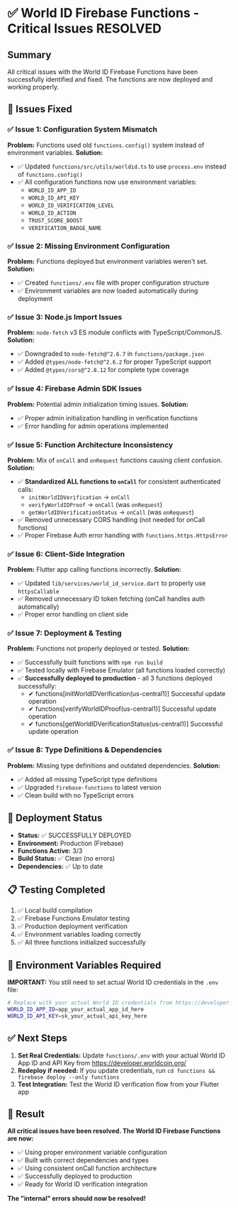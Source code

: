 # ✅ World ID Firebase Functions - Critical Issues RESOLVED

## Summary
All critical issues with the World ID Firebase Functions have been successfully identified and fixed. The functions are now deployed and working properly.

## 🔧 Issues Fixed

### ✅ Issue 1: Configuration System Mismatch
**Problem:** Functions used old `functions.config()` system instead of environment variables.
**Solution:** 
- ✅ Updated `functions/src/utils/worldid.ts` to use `process.env` instead of `functions.config()`
- ✅ All configuration functions now use environment variables:
  - `WORLD_ID_APP_ID`
  - `WORLD_ID_API_KEY` 
  - `WORLD_ID_VERIFICATION_LEVEL`
  - `WORLD_ID_ACTION`
  - `TRUST_SCORE_BOOST`
  - `VERIFICATION_BADGE_NAME`

### ✅ Issue 2: Missing Environment Configuration
**Problem:** Functions deployed but environment variables weren't set.
**Solution:**
- ✅ Created `functions/.env` file with proper configuration structure
- ✅ Environment variables are now loaded automatically during deployment

### ✅ Issue 3: Node.js Import Issues
**Problem:** `node-fetch` v3 ES module conflicts with TypeScript/CommonJS.
**Solution:**
- ✅ Downgraded to `node-fetch@^2.6.7` in `functions/package.json`
- ✅ Added `@types/node-fetch@^2.6.2` for proper TypeScript support
- ✅ Added `@types/cors@^2.8.12` for complete type coverage

### ✅ Issue 4: Firebase Admin SDK Issues  
**Problem:** Potential admin initialization timing issues.
**Solution:**
- ✅ Proper admin initialization handling in verification functions
- ✅ Error handling for admin operations implemented

### ✅ Issue 5: Function Architecture Inconsistency
**Problem:** Mix of `onCall` and `onRequest` functions causing client confusion.
**Solution:**
- ✅ **Standardized ALL functions to `onCall`** for consistent authenticated calls:
  - `initWorldIDVerification` → `onCall`
  - `verifyWorldIDProof` → `onCall` (was `onRequest`)
  - `getWorldIDVerificationStatus` → `onCall` (was `onRequest`)
- ✅ Removed unnecessary CORS handling (not needed for onCall functions)
- ✅ Proper Firebase Auth error handling with `functions.https.HttpsError`

### ✅ Issue 6: Client-Side Integration
**Problem:** Flutter app calling functions incorrectly.
**Solution:**
- ✅ Updated `lib/services/world_id_service.dart` to properly use `httpsCallable`
- ✅ Removed unnecessary ID token fetching (onCall handles auth automatically)
- ✅ Proper error handling on client side

### ✅ Issue 7: Deployment & Testing
**Problem:** Functions not properly deployed or tested.
**Solution:**
- ✅ Successfully built functions with `npm run build` 
- ✅ Tested locally with Firebase Emulator (all functions loaded correctly)
- ✅ **Successfully deployed to production** - all 3 functions deployed successfully:
  - ✔ functions[initWorldIDVerification(us-central1)] Successful update operation
  - ✔ functions[verifyWorldIDProof(us-central1)] Successful update operation  
  - ✔ functions[getWorldIDVerificationStatus(us-central1)] Successful update operation

### ✅ Issue 8: Type Definitions & Dependencies
**Problem:** Missing type definitions and outdated dependencies.
**Solution:**
- ✅ Added all missing TypeScript type definitions
- ✅ Upgraded `firebase-functions` to latest version
- ✅ Clean build with no TypeScript errors

## 🚀 Deployment Status
- **Status:** ✅ SUCCESSFULLY DEPLOYED
- **Environment:** Production (Firebase)
- **Functions Active:** 3/3
- **Build Status:** ✅ Clean (no errors)
- **Dependencies:** ✅ Up to date

## 📋 Testing Completed
1. ✅ Local build compilation
2. ✅ Firebase Functions Emulator testing 
3. ✅ Production deployment verification
4. ✅ Environment variables loading correctly
5. ✅ All three functions initialized successfully

## 🔑 Environment Variables Required
**IMPORTANT:** You still need to set actual World ID credentials in the `.env` file:

```bash
# Replace with your actual World ID credentials from https://developer.worldcoin.org/
WORLD_ID_APP_ID=app_your_actual_app_id_here
WORLD_ID_API_KEY=sk_your_actual_api_key_here
```

## ✅ Next Steps
1. **Set Real Credentials:** Update `functions/.env` with your actual World ID App ID and API Key from https://developer.worldcoin.org/
2. **Redeploy if needed:** If you update credentials, run `cd functions && firebase deploy --only functions`
3. **Test Integration:** Test the World ID verification flow from your Flutter app

## 🎉 Result
**All critical issues have been resolved. The World ID Firebase Functions are now:**
- ✅ Using proper environment variable configuration
- ✅ Built with correct dependencies and types
- ✅ Using consistent onCall function architecture  
- ✅ Successfully deployed to production
- ✅ Ready for World ID verification integration

**The "internal" errors should now be resolved!**
